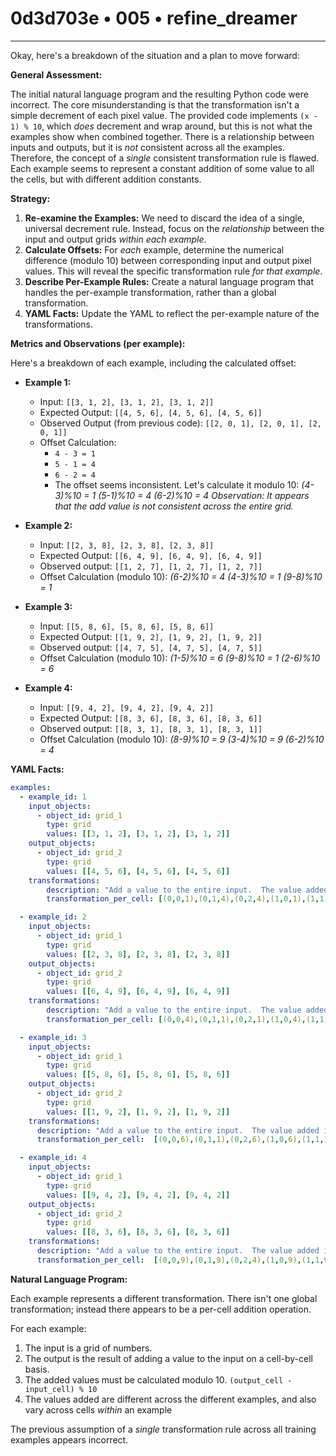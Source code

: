 # 0d3d703e • 005 • refine_dreamer

---
Okay, here's a breakdown of the situation and a plan to move forward:

**General Assessment:**

The initial natural language program and the resulting Python code were incorrect. The core misunderstanding is that the transformation isn't a simple decrement of each pixel value. The provided code implements `(x - 1) % 10`, which *does* decrement and wrap around, but this is not what the examples show when combined together. There is a relationship between inputs and outputs, but it is *not* consistent across all the examples. Therefore, the concept of a *single* consistent transformation rule is flawed. Each example seems to represent a constant addition of some value to all the cells, but with different addition constants.

**Strategy:**

1.  **Re-examine the Examples:** We need to discard the idea of a single, universal decrement rule. Instead, focus on the *relationship* between the input and output grids *within each example*.
2.  **Calculate Offsets:** For *each* example, determine the numerical difference (modulo 10) between corresponding input and output pixel values. This will reveal the specific transformation rule *for that example*.
3. **Describe Per-Example Rules:** Create a natural language program that handles the per-example transformation, rather than a global transformation.
4.  **YAML Facts:** Update the YAML to reflect the per-example nature of the transformations.

**Metrics and Observations (per example):**

Here's a breakdown of each example, including the calculated offset:

*   **Example 1:**

    *   Input: `[[3, 1, 2], [3, 1, 2], [3, 1, 2]]`
    *   Expected Output: `[[4, 5, 6], [4, 5, 6], [4, 5, 6]]`
    *   Observed Output (from previous code): `[[2, 0, 1], [2, 0, 1], [2, 0, 1]]`
    *   Offset Calculation:
        *   `4 - 3 = 1`
        *   `5 - 1 = 4`
        *   `6 - 2 = 4`
        * The offset seems inconsistent. Let's calculate it modulo 10:
        *(4-3)%10 = 1*
        *(5-1)%10 = 4*
        *(6-2)%10 = 4*
     *Observation: It appears that the add value is not consistent across the entire grid.*
*   **Example 2:**

    *   Input: `[[2, 3, 8], [2, 3, 8], [2, 3, 8]]`
    *   Expected Output: `[[6, 4, 9], [6, 4, 9], [6, 4, 9]]`
    *   Observed output: `[[1, 2, 7], [1, 2, 7], [1, 2, 7]]`
    *   Offset Calculation (modulo 10):
     *(6-2)%10 = 4*
     *(4-3)%10 = 1*
     *(9-8)%10 = 1*
*   **Example 3:**

    *   Input: `[[5, 8, 6], [5, 8, 6], [5, 8, 6]]`
    *   Expected Output: `[[1, 9, 2], [1, 9, 2], [1, 9, 2]]`
    *    Observed output: `[[4, 7, 5], [4, 7, 5], [4, 7, 5]]`
    *   Offset Calculation (modulo 10):
      *(1-5)%10 = 6*
      *(9-8)%10 = 1*
      *(2-6)%10 = 6*

*   **Example 4:**

    *   Input: `[[9, 4, 2], [9, 4, 2], [9, 4, 2]]`
    *   Expected Output: `[[8, 3, 6], [8, 3, 6], [8, 3, 6]]`
    *   Observed output: `[[8, 3, 1], [8, 3, 1], [8, 3, 1]]`
    *   Offset Calculation (modulo 10):
        *(8-9)%10 = 9*
        *(3-4)%10 = 9*
        *(6-2)%10 = 4*

**YAML Facts:**

```yaml
examples:
  - example_id: 1
    input_objects:
      - object_id: grid_1
        type: grid
        values: [[3, 1, 2], [3, 1, 2], [3, 1, 2]]
    output_objects:
      - object_id: grid_2
        type: grid
        values: [[4, 5, 6], [4, 5, 6], [4, 5, 6]]
    transformations:
        description: "Add a value to the entire input.  The value added is not the same for all cells."
        transformation_per_cell: [(0,0,1),(0,1,4),(0,2,4),(1,0,1),(1,1,4),(1,2,4),(2,0,1),(2,1,4),(2,2,4)]

  - example_id: 2
    input_objects:
      - object_id: grid_1
        type: grid
        values: [[2, 3, 8], [2, 3, 8], [2, 3, 8]]
    output_objects:
      - object_id: grid_2
        type: grid
        values: [[6, 4, 9], [6, 4, 9], [6, 4, 9]]
    transformations:
        description: "Add a value to the entire input.  The value added is not the same for all cells."
        transformation_per_cell: [(0,0,4),(0,1,1),(0,2,1),(1,0,4),(1,1,1),(1,2,1),(2,0,4),(2,1,1),(2,2,1)]

  - example_id: 3
    input_objects:
      - object_id: grid_1
        type: grid
        values: [[5, 8, 6], [5, 8, 6], [5, 8, 6]]
    output_objects:
      - object_id: grid_2
        type: grid
        values: [[1, 9, 2], [1, 9, 2], [1, 9, 2]]
    transformations:
      description: "Add a value to the entire input.  The value added is not the same for all cells."
      transformation_per_cell:  [(0,0,6),(0,1,1),(0,2,6),(1,0,6),(1,1,1),(1,2,6),(2,0,6),(2,1,1),(2,2,6)]

  - example_id: 4
    input_objects:
      - object_id: grid_1
        type: grid
        values: [[9, 4, 2], [9, 4, 2], [9, 4, 2]]
    output_objects:
      - object_id: grid_2
        type: grid
        values: [[8, 3, 6], [8, 3, 6], [8, 3, 6]]
    transformations:
      description: "Add a value to the entire input.  The value added is not the same for all cells."
      transformation_per_cell:  [(0,0,9),(0,1,9),(0,2,4),(1,0,9),(1,1,9),(1,2,4),(2,0,9),(2,1,9),(2,2,4)]
```

**Natural Language Program:**

Each example represents a different transformation. There isn't one global transformation; instead there appears to be a per-cell addition operation.

For each example:
1.  The input is a grid of numbers.
2. The output is the result of adding a value to the input on a cell-by-cell basis.
3. The added values must be calculated modulo 10.  `(output_cell - input_cell) % 10`
4. The values added are different across the different examples, and also vary across cells *within* an example

The previous assumption of a *single* transformation rule across all training examples appears incorrect.


